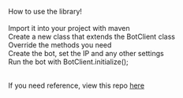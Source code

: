 How to use the library!<br><br>
Import it into your project with maven<br>
Create a new class that extends the BotClient class<br>
Override the methods you need<br>
Create the bot, set the IP and any other settings<br>
Run the bot with BotClient.initialize();<br><br>

If you need reference, view this repo <a href="https://github.com/PoltixeTheDerg/beyleyChan">here</a>
